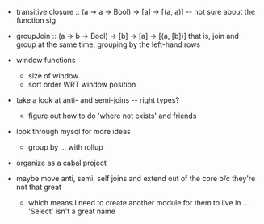 
 - transitive closure :: (a -> a -> Bool) -> [a] -> [(a, a)] -- not 
   sure about the function sig

 - groupJoin :: (a -> b -> Bool) -> [b] -> [a] -> [(a, [b])]
   that is, join and group at the same time, grouping by the left-hand rows

 - window functions
   - size of window
   - sort order WRT window position

 - take a look at anti- and semi-joins -- right types?
   - figure out how to do 'where not exists' and friends

 - look through mysql for more ideas
   - group by ... with rollup

 - organize as a cabal project

 - maybe move anti, semi, self joins and extend out of the core b/c they're not that great
   - which means I need to create another module for them to live in ... 'Select' isn't a great name